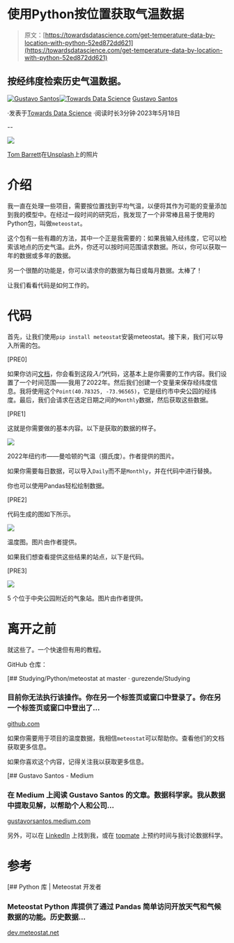 # 使用Python按位置获取气温数据

> 原文：[https://towardsdatascience.com/get-temperature-data-by-location-with-python-52ed872dd621](https://towardsdatascience.com/get-temperature-data-by-location-with-python-52ed872dd621)

## 按经纬度检索历史气温数据。

[](https://gustavorsantos.medium.com/?source=post_page-----52ed872dd621--------------------------------)[![Gustavo Santos](../Images/a19a9f4525cdeb6e7a76cd05246aa622.png)](https://gustavorsantos.medium.com/?source=post_page-----52ed872dd621--------------------------------)[](https://towardsdatascience.com/?source=post_page-----52ed872dd621--------------------------------)[![Towards Data Science](../Images/a6ff2676ffcc0c7aad8aaf1d79379785.png)](https://towardsdatascience.com/?source=post_page-----52ed872dd621--------------------------------) [Gustavo Santos](https://gustavorsantos.medium.com/?source=post_page-----52ed872dd621--------------------------------)

·发表于[Towards Data Science](https://towardsdatascience.com/?source=post_page-----52ed872dd621--------------------------------) ·阅读时长3分钟·2023年5月18日

--

![](../Images/0a6e05461c10ccab94bd840c64e8f53b.png)

[Tom Barrett](https://unsplash.com/es/@wistomsin?utm_source=unsplash&utm_medium=referral&utm_content=creditCopyText)在[Unsplash](https://unsplash.com/photos/hgGplX3PFBg?utm_source=unsplash&utm_medium=referral&utm_content=creditCopyText)上的照片

# 介绍

我一直在处理一些项目，需要按位置找到平均气温，以便将其作为可能的变量添加到我的模型中。在经过一段时间的研究后，我发现了一个非常棒且易于使用的Python包，叫做`meteostat`。

这个包有一些有趣的方法，其中一个正是我需要的：如果我输入经纬度，它可以检索该地点的历史气温。此外，你还可以按时间范围请求数据。所以，你可以获取一年的数据或多年的数据。

另一个很酷的功能是，你可以请求你的数据为每日或每月数据。太棒了！

让我们看看代码是如何工作的。

# 代码

首先，让我们使用`pip install meteostat`安装meteostat。接下来，我们可以导入所需的包。

[PRE0]

如果你访问[文档](https://dev.meteostat.net/python/#installation)，你会看到这段*入门*代码，这基本上是你需要的工作内容。我们设置了一个时间范围——我用了2022年。然后我们创建一个变量来保存经纬度信息。我将使用这个`Point(40.78325, -73.96565)`，它是纽约市中央公园的经纬度。最后，我们会请求在选定日期之间的`Monthly`数据，然后获取这些数据。

[PRE1]

这就是你需要做的基本内容。以下是获取的数据的样子。

![](../Images/009591c47bee0d91566667749cb62c7a.png)

2022年纽约市——曼哈顿的气温（摄氏度）。作者提供的图片。

如果你需要每日数据，可以导入`Daily`而不是`Monthly`，并在代码中进行替换。

你也可以使用Pandas轻松绘制数据。

[PRE2]

代码生成的图如下所示。

![](../Images/cf425e9c7803c7f920bf099f1560f4f5.png)

温度图。图片由作者提供。

如果我们想查看提供这些结果的站点，以下是代码。

[PRE3]

![](../Images/98321a2ad9a823de323be79feac07149.png)

5 个位于中央公园附近的气象站。图片由作者提供。

# 离开之前

就这些了。一个快速但有用的教程。

GitHub 仓库：

[](https://github.com/gurezende/Studying/tree/master/Python/meteostat?source=post_page-----52ed872dd621--------------------------------) [## Studying/Python/meteostat at master · gurezende/Studying

### 目前你无法执行该操作。你在另一个标签页或窗口中登录了。你在另一个标签页或窗口中登出了…

[github.com](https://github.com/gurezende/Studying/tree/master/Python/meteostat?source=post_page-----52ed872dd621--------------------------------)

如果你需要用于项目的温度数据，我相信`meteostat`可以帮助你。查看他们的文档获取更多信息。

如果你喜欢这个内容，记得关注我以获取更多信息。

[](https://gustavorsantos.medium.com/?source=post_page-----52ed872dd621--------------------------------) [## Gustavo Santos - Medium

### 在 Medium 上阅读 Gustavo Santos 的文章。数据科学家。我从数据中提取见解，以帮助个人和公司…

[gustavorsantos.medium.com](https://gustavorsantos.medium.com/?source=post_page-----52ed872dd621--------------------------------)

另外，可以在 [LinkedIn](https://www.linkedin.com/in/gurezende/) 上找到我，或在 [topmate](https://topmate.io/gustavo_santos) 上预约时间与我讨论数据科学。

# 参考

[## Python 库 | Meteostat 开发者

### Meteostat Python 库提供了通过 Pandas 简单访问开放天气和气候数据的功能。历史数据…

[dev.meteostat.net](https://dev.meteostat.net/python/?source=post_page-----52ed872dd621--------------------------------#installation)
